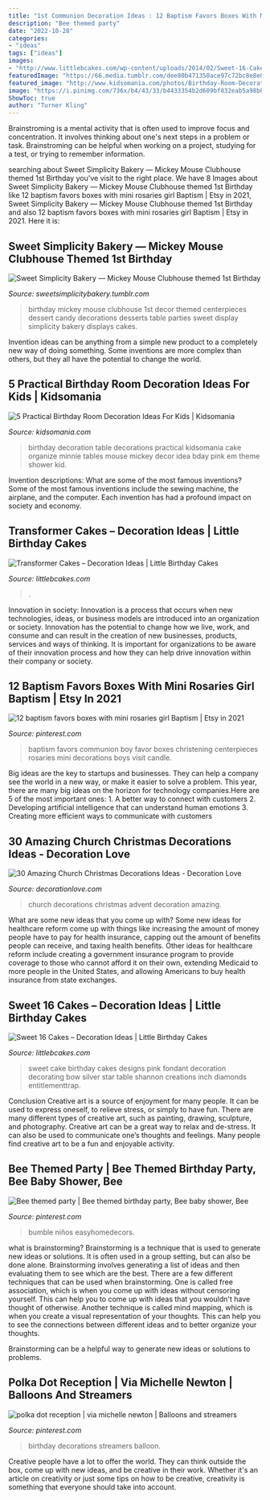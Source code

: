 ```yaml
---
title: "1st Communion Decoration Ideas : 12 Baptism Favors Boxes With Mini Rosaries Girl Baptism"
description: "Bee themed party"
date: "2022-10-28"
categories:
- "ideas"
tags: ["ideas"]
images:
- "http://www.littlebcakes.com/wp-content/uploads/2014/02/Sweet-16-Cake-Designs.jpg"
featuredImage: "https://66.media.tumblr.com/dee80b471350ace97c72bc8e8e06cc03/tumblr_n7sju7sF4W1ty8ibio8_r1_1280.jpg"
featured_image: "http://www.kidsomania.com/photos/Birthday-Room-Decoration-Idias-For-Kids-4.jpg"
image: "https://i.pinimg.com/736x/b4/43/33/b4433354b2d609bf832eab5a98b05b22--baptism-ideas-boys-favors-baptism-decorations.jpg"
ShowToc: true
author: "Turner Kling"
---
```



Brainstroming is a mental activity that is often used to improve focus and concentration. It involves thinking about one's next steps in a problem or task. Brainstroming can be helpful when working on a project, studying for a test, or trying to remember information.

	

		
searching about Sweet Simplicity Bakery — Mickey Mouse Clubhouse themed 1st Birthday you've visit to the right place. We have 8 Images about Sweet Simplicity Bakery — Mickey Mouse Clubhouse themed 1st Birthday like 12 baptism favors boxes with mini rosaries girl Baptism | Etsy in 2021, Sweet Simplicity Bakery — Mickey Mouse Clubhouse themed 1st Birthday and also 12 baptism favors boxes with mini rosaries girl Baptism | Etsy in 2021. Here it is:
		
    
## Sweet Simplicity Bakery — Mickey Mouse Clubhouse Themed 1st Birthday

<img loading=lazy src="https://66.media.tumblr.com/dee80b471350ace97c72bc8e8e06cc03/tumblr_n7sju7sF4W1ty8ibio8_r1_1280.jpg" onerror="this.onerror=null;this.src='https://tse1.mm.bing.net/th?id=OIP.uvlIfQ-WwiFnPXC8LQfjcgHaLL&amp;pid=15.1';" alt="Sweet Simplicity Bakery — Mickey Mouse Clubhouse themed 1st Birthday">

_Source: sweetsimplicitybakery.tumblr.com_

>birthday mickey mouse clubhouse 1st decor themed centerpieces dessert candy decorations desserts table parties sweet display simplicity bakery displays cakes. 

	

Invention ideas can be anything from a simple new product to a completely new way of doing something. Some inventions are more complex than others, but they all have the potential to change the world.

    
## 5 Practical Birthday Room Decoration Ideas For Kids | Kidsomania

<img loading=lazy src="http://www.kidsomania.com/photos/Birthday-Room-Decoration-Idias-For-Kids-4.jpg" onerror="this.onerror=null;this.src='https://tse2.mm.bing.net/th?id=OIP.AM2XVTxvaD2qnMW32ax8owHaLG&amp;pid=15.1';" alt="5 Practical Birthday Room Decoration Ideas For Kids | Kidsomania">

_Source: kidsomania.com_

>birthday decoration table decorations practical kidsomania cake organize minnie tables mouse mickey decor idea bday pink em theme shower kid. 

	

Invention descriptions: What are some of the most famous inventions?
Some of the most famous inventions include the sewing machine, the airplane, and the computer. Each invention has had a profound impact on society and economy.

    
## Transformer Cakes – Decoration Ideas | Little Birthday Cakes

<img loading=lazy src="https://www.littlebcakes.com/wp-content/uploads/2014/01/Transformer-Birthday-Cakes.jpg" onerror="this.onerror=null;this.src='https://tse1.mm.bing.net/th?id=OIP.N75Xc_UN4Df1yYpvAs9VdwHaGT&amp;pid=15.1';" alt="Transformer Cakes – Decoration Ideas | Little Birthday Cakes">

_Source: littlebcakes.com_

>. 

	

Innovation in society:
Innovation is a process that occurs when new technologies, ideas, or business models are introduced into an organization or society. Innovation has the potential to change how we live, work, and consume and can result in the creation of new businesses, products, services and ways of thinking. It is important for organizations to be aware of their innovation process and how they can help drive innovation within their company or society.

    
## 12 Baptism Favors Boxes With Mini Rosaries Girl Baptism | Etsy In 2021

<img loading=lazy src="https://i.pinimg.com/736x/b4/43/33/b4433354b2d609bf832eab5a98b05b22--baptism-ideas-boys-favors-baptism-decorations.jpg" onerror="this.onerror=null;this.src='https://tse2.mm.bing.net/th?id=OIP.Q-Kpys2vl7OSpNb0oyEqIQHaJ6&amp;pid=15.1';" alt="12 baptism favors boxes with mini rosaries girl Baptism | Etsy in 2021">

_Source: pinterest.com_

>baptism favors communion boy favor boxes christening centerpieces rosaries mini decorations boys visit candle. 

	

Big ideas are the key to startups and businesses. They can help a company see the world in a new way, or make it easier to solve a problem. This year, there are many big ideas on the horizon for technology companies.Here are 5 of the most important ones: 1. A better way to connect with customers 2. Developing artificial intelligence that can understand human emotions 3. Creating more efficient ways to communicate with customers 
    
## 30 Amazing Church Christmas Decorations Ideas - Decoration Love

<img loading=lazy src="http://www.decorationlove.com/wp-content/uploads/2016/08/Advent-Church-Decorations-1.jpg" onerror="this.onerror=null;this.src='https://tse2.mm.bing.net/th?id=OIP.VQb7HC3fCPNAgZ-dlv_VDgHaJ3&amp;pid=15.1';" alt="30 Amazing Church Christmas Decorations Ideas - Decoration Love">

_Source: decorationlove.com_

>church decorations christmas advent decoration amazing. 

	

What are some new ideas that you come up with?
Some new ideas for healthcare reform come up with things like increasing the amount of money people have to pay for health insurance, capping out the amount of benefits people can receive, and taxing health benefits. Other ideas for healthcare reform include creating a government insurance program to provide coverage to those who cannot afford it on their own, extending Medicaid to more people in the United States, and allowing Americans to buy health insurance from state exchanges.

    
## Sweet 16 Cakes – Decoration Ideas | Little Birthday Cakes

<img loading=lazy src="http://www.littlebcakes.com/wp-content/uploads/2014/02/Sweet-16-Cake-Designs.jpg" onerror="this.onerror=null;this.src='https://tse2.mm.bing.net/th?id=OIP.q4EwKaDHYu_Ow7TWRIpPMgHaLI&amp;pid=15.1';" alt="Sweet 16 Cakes – Decoration Ideas | Little Birthday Cakes">

_Source: littlebcakes.com_

>sweet cake birthday cakes designs pink fondant decoration decorating bow silver star table shannon creations inch diamonds entitlementtrap. 

	

Conclusion
Creative art is a source of enjoyment for many people. It can be used to express oneself, to relieve stress, or simply to have fun. There are many different types of creative art, such as painting, drawing, sculpture, and photography.
Creative art can be a great way to relax and de-stress. It can also be used to communicate one’s thoughts and feelings. Many people find creative art to be a fun and enjoyable activity.

    
## Bee Themed Party | Bee Themed Birthday Party, Bee Baby Shower, Bee

<img loading=lazy src="https://i.pinimg.com/736x/fb/13/ac/fb13ac0ab1bda9c857bde2ae32aaeb0d.jpg" onerror="this.onerror=null;this.src='https://tse4.mm.bing.net/th?id=OIP.6c3ZqtYjF-FHtDuMYZkwiAHaHS&amp;pid=15.1';" alt="Bee themed party | Bee themed birthday party, Bee baby shower, Bee">

_Source: pinterest.com_

>bumble niños easyhomedecors. 

	

what is brainstorming?
Brainstorming is a technique that is used to generate new ideas or solutions. It is often used in a group setting, but can also be done alone. Brainstorming involves generating a list of ideas and then evaluating them to see which are the best.
There are a few different techniques that can be used when brainstorming. One is called free association, which is when you come up with ideas without censoring yourself. This can help you to come up with ideas that you wouldn't have thought of otherwise. Another technique is called mind mapping, which is when you create a visual representation of your thoughts. This can help you to see the connections between different ideas and to better organize your thoughts.

Brainstorming can be a helpful way to generate new ideas or solutions to problems.

    
## Polka Dot Reception | Via Michelle Newton | Balloons And Streamers

<img loading=lazy src="https://i.pinimg.com/736x/2b/c3/d4/2bc3d40f4cb7d116097f266d39a1e0dd--birthday-party-decorations-parties-decorations.jpg" onerror="this.onerror=null;this.src='https://tse4.mm.bing.net/th?id=OIP.UU_Z-Zku1FbGewu7ZkV7hgHaJ3&amp;pid=15.1';" alt="polka dot reception | via michelle newton | Balloons and streamers">

_Source: pinterest.com_

>birthday decorations streamers balloon. 

	

Creative people have a lot to offer the world. They can think outside the box, come up with new ideas, and be creative in their work. Whether it's an article on creativity or just some tips on how to be creative, creativity is something that everyone should take into account.

